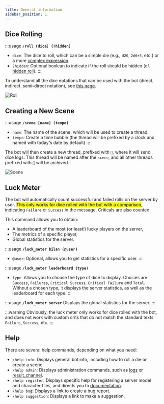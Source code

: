 ```yaml
---
title: General information
sidebar_position: 1
---
```


## Dice Rolling

:::usage
**`/roll (dice) (?hidden)`**
- `dice`: The dice to roll, which can be a simple die (e.g., `d20`, `2d6+3`, etc.) or a more [complex expression](./../introduction/expression.mdx).
- `?hidden`: Optional boolean to indicate if the roll should be hidden (cf. [hidden roll](../config/threads.md#hidden-dice)).
:::

To understand all the dice notations that can be used with the bot (direct, indirect, semi-direct notation), see [this page](./message.md).

![Roll](/assets/rolls/slash-commands.gif)

## Creating a New Scene

:::usage
**`/scene [name] (tempo)`**
- `name`: The name of the scene, which will be used to create a thread.
- `tempo`: Create a time bubble (the thread will be prefixed by a clock and named with today's date by default)
:::

The bot will then create a new thread, prefixed with `🎲`, where it will send dice logs. This thread will be named after the `scene`, and all other threads prefixed with `🎲` will be archived.

![Scene](/assets/rolls/scene.gif)

## Luck Meter

The bot will automatically count successful and failed rolls on the server by user. <mark>This only works for dice rolled with the bot with a comparison</mark>, indicating `Failure` or `Success` in the message. Criticals are also counted.

This command allows you to obtain:
- A leaderboard of the most (or least!) lucky players on the server,
- The metrics of a specific player,
- Global statistics for the server.

:::usage
**`/luck_meter bilan (@user)`**
- `@user`: Optional, allows you to get statistics for a specific user.
:::

:::usage
**`/luck_meter leaderboard (type)`**
- `type`: Allows you to choose the type of dice to display. Choices are `Success`, `Failures`, `Critical Success`, `Critical Failure` and `Total`.
Without a chosen type, it displays the server statistics, as well as the leaderboard for each type.
:::

:::usage
**`/luck_meter server`**
Displays the global statistics for the server.
:::

:::warning
Obviously, the luck meter only works for dice rolled with the bot, and does not work with custom crits that do not match the standard texts `Failure`, `Success`, etc.
:::

## Help

There are several help commands, depending on what you need:
- `/help info`: Displays general bot info, including how to roll a die or create a scene.
- `/help admin`: Displays administration commands, such as [logs](../config/logs.md) or [result_channel](../config/threads.md#configure-the-results-channel).
- `/help register`: Displays specific help for registering a server model and character files, and directs you to [documentation](../sheet/model/index.md).
- `/help bug`: Displays a link to create a bug report.
- `/help suggestion`: Displays a link to make a suggestion.

